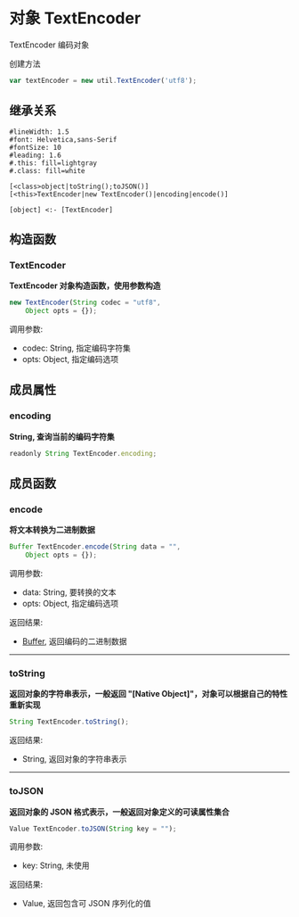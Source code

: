 # 对象 TextEncoder
TextEncoder 编码对象

创建方法

```JavaScript
var textEncoder = new util.TextEncoder('utf8');
```

## 继承关系
```uml
#lineWidth: 1.5
#font: Helvetica,sans-Serif
#fontSize: 10
#leading: 1.6
#.this: fill=lightgray
#.class: fill=white

[<class>object|toString();toJSON()]
[<this>TextEncoder|new TextEncoder()|encoding|encode()]

[object] <:- [TextEncoder]
```

## 构造函数
        
### TextEncoder
**TextEncoder 对象构造函数，使用参数构造**

```JavaScript
new TextEncoder(String codec = "utf8",
    Object opts = {});
```

调用参数:
* codec: String, 指定编码字符集
* opts: Object, 指定编码选项

## 成员属性
        
### encoding
**String, 查询当前的编码字符集**

```JavaScript
readonly String TextEncoder.encoding;
```

## 成员函数
        
### encode
**将文本转换为二进制数据**

```JavaScript
Buffer TextEncoder.encode(String data = "",
    Object opts = {});
```

调用参数:
* data: String, 要转换的文本
* opts: Object, 指定编码选项

返回结果:
* [Buffer](Buffer.md), 返回编码的二进制数据

--------------------------
### toString
**返回对象的字符串表示，一般返回 "[Native Object]"，对象可以根据自己的特性重新实现**

```JavaScript
String TextEncoder.toString();
```

返回结果:
* String, 返回对象的字符串表示

--------------------------
### toJSON
**返回对象的 JSON 格式表示，一般返回对象定义的可读属性集合**

```JavaScript
Value TextEncoder.toJSON(String key = "");
```

调用参数:
* key: String, 未使用

返回结果:
* Value, 返回包含可 JSON 序列化的值

